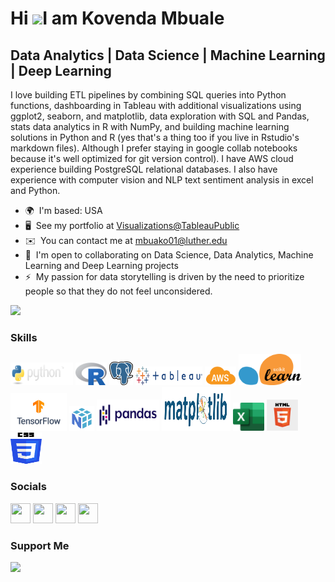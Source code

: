 Hi ![](https://user-images.githubusercontent.com/18350557/176309783-0785949b-9127-417c-8b55-ab5a4333674e.gif)I am Kovenda Mbuale
======================================================================================================================================

Data Analytics | Data Science | Machine Learning | Deep Learning
----------------------------------------------------------------

I love building ETL pipelines by combining SQL queries into Python functions, dashboarding in Tableau with additional visualizations using ggplot2, seaborn, and matplotlib, data exploration with SQL and Pandas, stats data analytics in R with NumPy, and building machine learning solutions in Python and R (yes that's a thing too if you live in Rstudio's markdown files). Although I prefer staying in google collab notebooks because it's well optimized for git version control). I have AWS cloud experience building PostgreSQL relational databases. I also have experience with computer vision and NLP text sentiment analysis in excel and Python.

* 🌍  I'm based: USA
* 🖥️  See my portfolio at [Visualizations@TableauPublic](http://public.tableau.com/app/profile/kovenda)
* ✉️  You can contact me at [mbuako01@luther.edu](mailto:mbuako01@luther.edu)
* 🤝  I'm open to collaborating on Data Science, Data Analytics, Machine Learning and Deep Learning projects
* ⚡  My passion for data storytelling is driven by the need to prioritize people so that they do not feel unconsidered.

<a href="https://www.github.com/kovenda" target="_blank" rel="noreferrer"><img
src="https://img.shields.io/github/followers/kovenda?logo=github&style=for-the-badge&color=0891b2&labelColor=1c1917" /></a>

### Skills
<p align="left">
<a href="https://www.python.org/" target="_blank" rel="noreferrer"><img src="https://github.com/Kovenda/Kovenda/blob/main/pythonlogo.png" width="100" height="36" alt="Python" /></a>
<a href="https://www.r-project.org/" target="_blank" rel="noreferrer"><img src="https://github.com/Kovenda/Kovenda/blob/main/rlogo.png" width="50" height="36" alt="r-programming" /></a>
<a href="https://www.postgresql.org/" target="_blank" rel="noreferrer"><img src="https://github.com/Kovenda/Kovenda/blob/main/postgresqllogo.png" width="38" height="38" alt="PostgreSQL" /></a>
<a href="https://public.tableau.com/app/profile/kovenda" target="_blank" rel="noreferrer"><img src="https://github.com/Kovenda/Kovenda/blob/main/tableaulogo.png" width="107" height="30" alt="Tableau" /></a>
<a href="https://aws.amazon.com/rds/" target="_blank" rel="noreferrer"><img src="https://github.com/Kovenda/Kovenda/blob/main/awscloudlogo.png" width="50" height="30" alt="aws-rds" /></a>
<a href="https://scikit-learn.org/stable/" target="_blank" rel="noreferrer"><img src="https://github.com/Kovenda/Kovenda/blob/main/Scikit_learn_logo.png" width="100" height="50" alt="sk-learn" /></a>
<a href="https://www.tensorflow.org/" target="_blank" rel="noreferrer"><img src="https://github.com/Kovenda/Kovenda/blob/main/TF_FullColor_Stacked.png" width="90" height="60" alt="TensorFlow" /></a>
<a href="https://numpy.org/" target="_blank" rel="noreferrer"><img src="https://github.com/Kovenda/Kovenda/blob/main/NumPylogo.svg" width="40" height="40" alt="numpy" /></a>
<a href="https://pandas.pydata.org/" target="_blank" rel="noreferrer"><img src="https://github.com/Kovenda/Kovenda/blob/main/pandaslogo2.svg" width="100" height="50" alt="pandas" /></a>
<a href="https://matplotlib.org/" target="_blank" rel="noreferrer"><img src="https://github.com/Kovenda/Kovenda/blob/main/matplotliblogo2.svg" width="110" height="70" alt="matplotliblogo2" /></a>
<a href="https://www.microsoft.com/en-us/microsoft-365/excel" target="_blank" rel="noreferrer"><img src="https://github.com/Kovenda/Kovenda/blob/main/excellogo.png" width="50" height="45" alt="excel" /></a>
<a href="https://developer.mozilla.org/en-US/docs/Glossary/HTML5" target="_blank" rel="noreferrer"><img src="https://github.com/Kovenda/Kovenda/blob/main/html5logo.png" width="50" height="50" alt="HTML5" /></a>
<a href="https://www.w3.org/TR/CSS/#css" target="_blank" rel="noreferrer"><img src="https://github.com/Kovenda/Kovenda/blob/main/CSS3_logo.svg" width="50" height="50" alt="CSS3" /></a>

</p>


### Socials

<p align="left"> <a href="https://www.github.com/kovenda" target="_blank" rel="noreferrer"><img src="https://raw.githubusercontent.com/danielcranney/readme-generator/main/public/icons/socials/github.svg" width="32" height="32" /></a> <a href="https://www.linkedin.com/in/kovenda-mbuale-b05453139" target="_blank" rel="noreferrer"><img src="https://raw.githubusercontent.com/danielcranney/readme-generator/main/public/icons/socials/linkedin.svg" width="32" height="32" /></a> <a href="http://www.medium.com/kovenda" target="_blank" rel="noreferrer"><img src="https://raw.githubusercontent.com/danielcranney/readme-generator/main/public/icons/socials/medium.svg" width="32" height="32" /></a> <a href="https://www.stackoverflow.com/users/19537547/kovenda-mbuale" target="_blank" rel="noreferrer"><img src="https://raw.githubusercontent.com/danielcranney/readme-generator/main/public/icons/socials/stackoverflow.svg" width="32" height="32" /></a></p>

### Support Me

<a href="https://www.buymeacoffee.com/kovendaMBUALE"><img src="https://cdn.buymeacoffee.com/buttons/v2/default-yellow.png" width="200" /></a>
